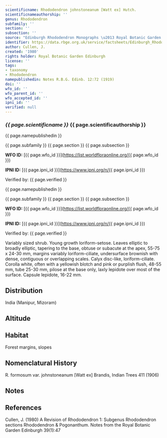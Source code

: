 ```yaml
---
scientificname: Rhododendron johnstoneanum [Watt ex] Hutch.
scientificnameauthorship: ''
genus: Rhododendron
subfamily: ''
section: ''
subsection: ''
source: "Edinburgh Rhododendron Monographs \u2013 Royal Botanic Garden Edinburgh"
identifier: https://data.rbge.org.uk/service/factsheets/Edinburgh_Rhododendron_Monographs.xhtml
author: Cullen, J.
created: '1980'
rights holder: Royal Botanic Garden Edinburgh
license: ''
tags:
- taxonomy
- Rhododendron
namepublishedin: Notes R.B.G. Edinb. 12:72 (1919)
doi: ''
wfo_id: ''
wfo_parent_id: ''
wfo_accepted_id: ''
ipni_id: ''
verified: null
---
```

### _{{ page.scientificname }}_ {{ page.scientificauthorship }}
 {{ page.namepublishedin }}

{{ page.subfamily }} {{ page.section }} {{ page.subsection }}

**WFO ID:** [{{ page.wfo_id }}](https://list.worldfloraonline.org/{{ page.wfo_id }})

**IPNI ID:** [{{ page.ipni_id }}](https://www.ipni.org/n/{{ page.ipni_id }})

Verified by: {{ page.verified }}

 {{ page.namepublishedin }}

{{ page.subfamily }} {{ page.section }} {{ page.subsection }}

**WFO ID:** [{{ page.wfo_id }}](https://list.worldfloraonline.org/{{ page.wfo_id }})

**IPNI ID:** [{{ page.ipni_id }}](https://www.ipni.org/n/{{ page.ipni_id }})

Verified by: {{ page.verified }}



Variably sized shrub. Young growth loriform-setose. Leaves elliptic to broadly elliptic, tapering to the base, obtuse or subacute at the apex, 55-75 x 24-30 mm, margins variably loriform-ciliate, undersurface brownish with dense, contiguous or overlapping scales. Calyx disc-like, loriform-ciliate. Corolla white, often with a yellowish blotch and pink or purplish flush, 48-55 mm, tube 25-30 mm, pilose at the base only, laxly lepidote over most of the surface. Capsule lepidote, 16-22 mm.

## Distribution
India (Manipur, Mizoram)

## Altitude


## Habitat
Forest margins, slopes

## Nomenclatural History
R. formosum var. johnstoneanum [Watt ex] Brandis, Indian Trees 411 (1906)
                       
## Notes


## References

Cullen, J. (1980) A Revision of Rhododendron 1: Subgenus Rhododendron sections Rhododendron & Pogonanthum. Notes from the Royal Botanic Garden Edinburgh 39(1):47
